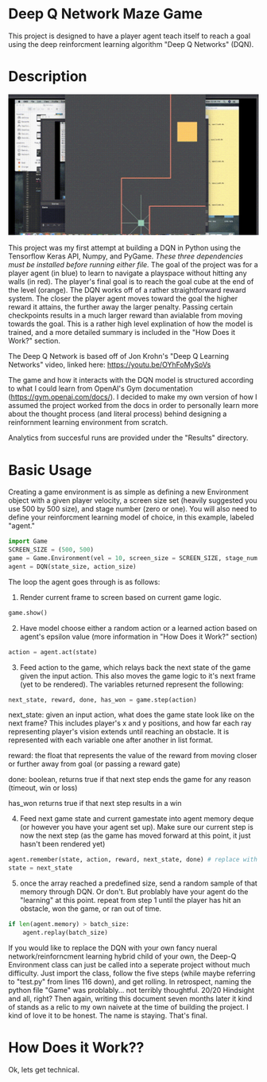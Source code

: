 # Deep Q Network Maze Game

This project is designed to have a player agent teach itself to reach a goal using the deep reinforcment learning algorithm "Deep Q Networks" (DQN).

# Description

![demo of test.py running](./Results/Videos/Successful_DQN_Run.gif)

This project was my first attempt at building a DQN in Python using the Tensorflow Keras API, Numpy, and PyGame. *These three dependencies must be installed before running either file.* The goal of the project was for a player agent (in blue) to learn to navigate a playspace without hitting any walls (in red). The player's final goal is to reach the goal cube at the end of the level (orange). The DQN works off of a rather straightforward reward system. The closer the player agent moves toward the goal the higher reward it attains, the further away the larger penalty. Passing certain checkpoints results in a much larger reward than avialable from moving towards the goal. This is a rather high level explination of how the model is trained, and a more detailed summary is included in the "How Does it Work?" section.


The Deep Q Network is based off of Jon Krohn's "Deep Q Learning Networks" video, linked here: https://youtu.be/OYhFoMySoVs

The game and how it interacts with the DQN model is structured according to what I could learn from OpenAI's Gym documentation (https://gym.openai.com/docs/). I decided to make my own version of how I assumed the project worked from the docs in order to personally learn more about the thought process (and literal process) behind designing a reinfornment learning environment from scratch.

Analytics from succesful runs are provided under the "Results" directory.


# Basic Usage

Creating a game environment is as simple as defining a new Environment object with a given player velocity, a screen size set (heavily suggested you use 500 by 500 size), and stage number (zero or one). You will also need to define your reinforcment learning model of choice, in this example, labeled "agent."

```python
import Game
SCREEN_SIZE = (500, 500)
game = Game.Environment(vel = 10, screen_size = SCREEN_SIZE, stage_num = 1)
agent = DQN(state_size, action_size)
```

The loop the agent goes through is as follows:

1. Render current frame to screen based on current game logic.
```python
game.show()
```


2. Have model choose either a random action or a learned action based on agent's epsilon value (more information in "How Does it Work?" section)
```python
action = agent.act(state)
```


3. Feed action to the game, which relays back the next state of the game given the input action. This also moves the game logic to it's next frame (yet to be rendered). The variables returned represent the following:

```python
next_state, reward, done, has_won = game.step(action)
```

next_state: given an input action, what does the game state look like on the next frame? This includes player's x and y positions, and how far each ray representing player's vision extends until reaching an obstacle. It is represented with each variable one after another in list format.

reward: the float that represents the value of the reward from moving closer or further away from goal (or passing a reward gate)

done: boolean, returns true if that next step ends the game for any reason (timeout, win or loss)

has_won returns true if that next step results in a win


4. Feed next game state and current gamestate into agent memory deque (or however you have your agent set up). Make sure our current step is now the next step (as the game has moved forward at this point, it just hasn't been rendered yet)

```python
agent.remember(state, action, reward, next_state, done) # replace with however your agent works
state = next_state
```


5. once the array reached a predefined size, send a random sample of that memory through DQN. Or don't. But problably have your agent do the "learning" at this point. repeat from step 1 until the player has hit an obstacle, won the game, or ran out of time.

```python
if len(agent.memory) > batch_size:
	agent.replay(batch_size)
```
If you would like to replace the DQN with your own fancy nueral network/reinforncment learning hybrid child of your own, the Deep-Q Environment class can just be called into a seperate project without much difficulty. Just import the class, follow the five steps (while maybe referring to "test.py" from lines 116 down), and get rolling. In retrospect, naming the python file "Game" was problably... not terribly thoughtful. 20/20 Hindsight and all, right? Then again, writing this document seven months later it kind of stands as a relic to my own naivete at the time of building the project. I kind of love it to be honest. The name is staying. That's final.

# How Does it Work??

Ok, lets get technical.

